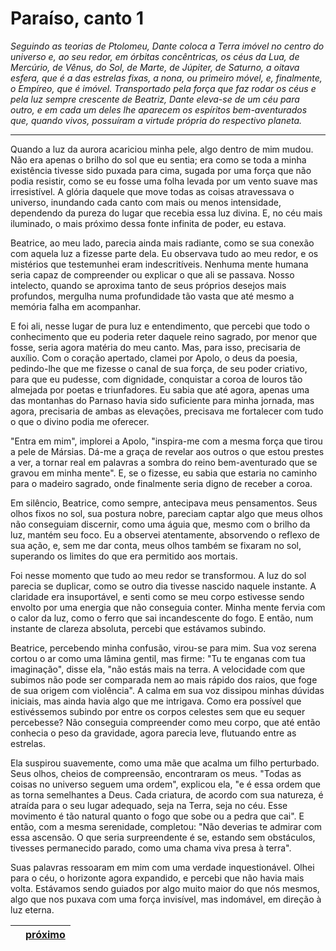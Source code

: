 # Paraíso, canto 1

_Seguindo as teorias de Ptolomeu, Dante coloca a Terra imóvel no centro do universo e, ao seu redor, em órbitas concêntricas, os céus da Lua, de Mercúrio, de Vênus, do Sol, de Marte, de Júpiter, de Saturno, a oitava esfera, que é a das estrelas fixas, a nona, ou primeiro móvel, e, finalmente, o Empíreo, que é imóvel. Transportado pela força que faz rodar os céus e pela luz sempre crescente de Beatriz, Dante eleva-se de um céu para outro, e em cada um deles lhe aparecem os espíritos bem-aventurados que, quando vivos, possuíram a virtude própria do respectivo planeta._

---

Quando a luz da aurora acariciou minha pele, algo dentro de mim mudou. Não era apenas o brilho do sol que eu sentia; era como se toda a minha existência tivesse sido puxada para cima, sugada por uma força que não podia resistir, como se eu fosse uma folha levada por um vento suave mas irresistível. A glória daquele que move todas as coisas atravessava o universo, inundando cada canto com mais ou menos intensidade, dependendo da pureza do lugar que recebia essa luz divina. E, no céu mais iluminado, o mais próximo dessa fonte infinita de poder, eu estava.

Beatrice, ao meu lado, parecia ainda mais radiante, como se sua conexão com aquela luz a fizesse parte dela. Eu observava tudo ao meu redor, e os mistérios que testemunhei eram indescritíveis. Nenhuma mente humana seria capaz de compreender ou explicar o que ali se passava. Nosso intelecto, quando se aproxima tanto de seus próprios desejos mais profundos, mergulha numa profundidade tão vasta que até mesmo a memória falha em acompanhar.

E foi ali, nesse lugar de pura luz e entendimento, que percebi que todo o conhecimento que eu poderia reter daquele reino sagrado, por menor que fosse, seria agora matéria do meu canto. Mas, para isso, precisaria de auxílio. Com o coração apertado, clamei por Apolo, o deus da poesia, pedindo-lhe que me fizesse o canal de sua força, de seu poder criativo, para que eu pudesse, com dignidade, conquistar a coroa de louros tão almejada por poetas e triunfadores. Eu sabia que até agora, apenas uma das montanhas do Parnaso havia sido suficiente para minha jornada, mas agora, precisaria de ambas as elevações, precisava me fortalecer com tudo o que o divino podia me oferecer.

"Entra em mim", implorei a Apolo, "inspira-me com a mesma força que tirou a pele de Mársias. Dá-me a graça de revelar aos outros o que estou prestes a ver, a tornar real em palavras a sombra do reino bem-aventurado que se gravou em minha mente". E, se o fizesse, eu sabia que estaria no caminho para o madeiro sagrado, onde finalmente seria digno de receber a coroa.

Em silêncio, Beatrice, como sempre, antecipava meus pensamentos. Seus olhos fixos no sol, sua postura nobre, pareciam captar algo que meus olhos não conseguiam discernir, como uma águia que, mesmo com o brilho da luz, mantém seu foco. Eu a observei atentamente, absorvendo o reflexo de sua ação, e, sem me dar conta, meus olhos também se fixaram no sol, superando os limites do que era permitido aos mortais.

Foi nesse momento que tudo ao meu redor se transformou. A luz do sol parecia se duplicar, como se outro dia tivesse nascido naquele instante. A claridade era insuportável, e senti como se meu corpo estivesse sendo envolto por uma energia que não conseguia conter. Minha mente fervia com o calor da luz, como o ferro que sai incandescente do fogo. E então, num instante de clareza absoluta, percebi que estávamos subindo.

Beatrice, percebendo minha confusão, virou-se para mim. Sua voz serena cortou o ar como uma lâmina gentil, mas firme: "Tu te enganas com tua imaginação", disse ela, "não estás mais na terra. A velocidade com que subimos não pode ser comparada nem ao mais rápido dos raios, que foge de sua origem com violência". A calma em sua voz dissipou minhas dúvidas iniciais, mas ainda havia algo que me intrigava. Como era possível que estivéssemos subindo por entre os corpos celestes sem que eu sequer percebesse? Não conseguia compreender como meu corpo, que até então conhecia o peso da gravidade, agora parecia leve, flutuando entre as estrelas.

Ela suspirou suavemente, como uma mãe que acalma um filho perturbado. Seus olhos, cheios de compreensão, encontraram os meus. "Todas as coisas no universo seguem uma ordem", explicou ela, "e é essa ordem que as torna semelhantes a Deus. Cada criatura, de acordo com sua natureza, é atraída para o seu lugar adequado, seja na Terra, seja no céu. Esse movimento é tão natural quanto o fogo que sobe ou a pedra que cai". E então, com a mesma serenidade, completou: "Não deverias te admirar com essa ascensão. O que seria surpreendente é se, estando sem obstáculos, tivesses permanecido parado, como uma chama viva presa à terra".

Suas palavras ressoaram em mim com uma verdade inquestionável. Olhei para o céu, o horizonte agora expandido, e percebi que não havia mais volta. Estávamos sendo guiados por algo muito maior do que nós mesmos, algo que nos puxava com uma força invisível, mas indomável, em direção à luz eterna.

|  | [próximo](/c_paraiso/2/README.md) |
|----------|---------|